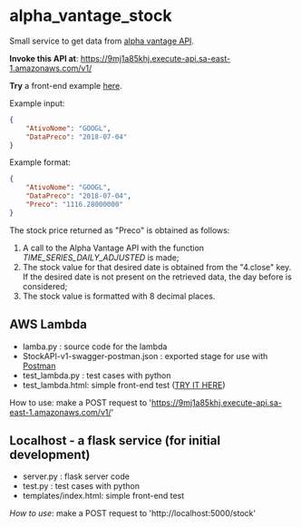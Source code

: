 # alpha_vantage_stock
Small service to get data from [alpha vantage API](https://www.alphavantage.co/documentation/).

**Invoke this API at**: <https://9mj1a85khj.execute-api.sa-east-1.amazonaws.com/v1/>

**Try** a front-end example [here](https://jeromevonk.github.io/other/test_lambda.html).

Example input:

```json
{
	"AtivoNome": "GOOGL",
	"DataPreco": "2018-07-04"
}
```

Example format:

```json
{
	"AtivoNome": "GOOGL",
	"DataPreco": "2018-07-04",
	"Preco": "1116.28000000"
}
```

The stock price returned as "Preco" is obtained as follows:

1. A call to the Alpha Vantage API with the function *TIME_SERIES_DAILY_ADJUSTED* is made;
2. The stock value for that desired date is obtained from the "4.close" key. If the desired date is not present on the retrieved data, the day before is considered;
3. The stock value is formatted with 8 decimal places.


## AWS Lambda

- lamba.py : source code for the lambda
- StockAPI-v1-swagger-postman.json : exported stage for use with [Postman](https://www.getpostman.com/)
- test_lambda.py : test cases with python
- test_lambda.html: simple front-end test ([TRY IT HERE](https://jeromevonk.github.io/other/test_lambda.html))

How to use: make a POST request to 'https://9mj1a85khj.execute-api.sa-east-1.amazonaws.com/v1/'

## Localhost - a flask service (for initial development)

- server.py : flask server code
- test.py : test cases with python
- templates/index.html: simple front-end test

*How to use*: make a POST request to 'http://localhost:5000/stock'